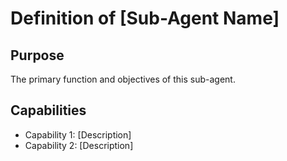 # Definition of [Sub-Agent Name]

## Purpose
The primary function and objectives of this sub-agent.

## Capabilities
- Capability 1: [Description]
- Capability 2: [Description]
